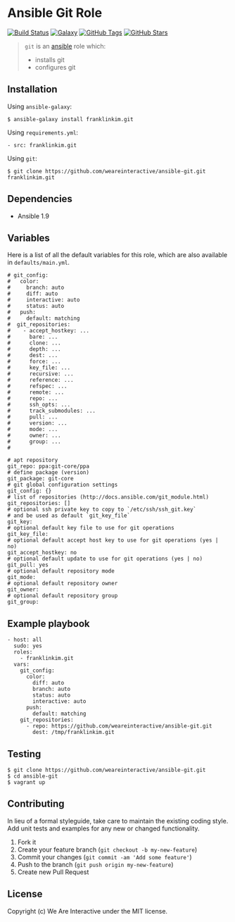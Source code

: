# Ansible Git Role

[![Build Status](https://img.shields.io/travis/weareinteractive/ansible-git.svg)](https://travis-ci.org/weareinteractive/ansible-git)
[![Galaxy](http://img.shields.io/badge/galaxy-franklinkim.supervisor-blue.svg)](https://galaxy.ansible.com/list#/roles/1370)
[![GitHub Tags](https://img.shields.io/github/tag/weareinteractive/ansible-git.svg)](https://github.com/weareinteractive/ansible-git)
[![GitHub Stars](https://img.shields.io/github/stars/weareinteractive/ansible-git.svg)](https://github.com/weareinteractive/ansible-git)

> `git` is an [ansible](http://www.ansible.com) role which:
>
> * installs git
> * configures git

## Installation

Using `ansible-galaxy`:

```
$ ansible-galaxy install franklinkim.git
```

Using `requirements.yml`:

```
- src: franklinkim.git
```

Using `git`:

```
$ git clone https://github.com/weareinteractive/ansible-git.git franklinkim.git
```

## Dependencies

* Ansible 1.9

## Variables

Here is a list of all the default variables for this role, which are also available in `defaults/main.yml`.

```
# git_config:
#   color:
#     branch: auto
#     diff: auto
#     interactive: auto
#     status: auto
#   push:
#     default: matching
#  git_repositories:
#    - accept_hostkey: ...
#      bare: ...
#      clone: ...
#      depth: ...
#      dest: ...
#      force: ...
#      key_file: ...
#      recursive: ...
#      reference: ...
#      refspec: ...
#      remote: ...
#      repo: ...
#      ssh_opts: ...
#      track_submodules: ...
#      pull: ...
#      version: ...
#      mode: ...
#      owner: ...
#      group: ...
#

# apt repository
git_repo: ppa:git-core/ppa
# define package (version)
git_package: git-core
# git global configuration settings
git_config: {}
# list of repositories (http://docs.ansible.com/git_module.html)
git_repositories: []
# optional ssh private key to copy to `/etc/ssh/ssh_git.key`
# and be used as default `git_key_file`
git_key:
# optional default key file to use for git operations
git_key_file:
# optional default accept host key to use for git operations (yes | no)
git_accept_hostkey: no
# optional default update to use for git operations (yes | no)
git_pull: yes
# optional default repository mode
git_mode:
# optional default repository owner
git_owner:
# optional default repository group
git_group:
```

## Example playbook

```
- host: all
  sudo: yes
  roles:
    - franklinkim.git
  vars:
    git_config:
      color:
        diff: auto
        branch: auto
        status: auto
        interactive: auto
      push:
        default: matching
    git_repositories:
      - repo: https://github.com/weareinteractive/ansible-git.git
        dest: /tmp/franklinkim.git
```

## Testing

```
$ git clone https://github.com/weareinteractive/ansible-git.git
$ cd ansible-git
$ vagrant up
```

## Contributing

In lieu of a formal styleguide, take care to maintain the existing coding style. Add unit tests and examples for any new or changed functionality.

1. Fork it
2. Create your feature branch (`git checkout -b my-new-feature`)
3. Commit your changes (`git commit -am 'Add some feature'`)
4. Push to the branch (`git push origin my-new-feature`)
5. Create new Pull Request

## License
Copyright (c) We Are Interactive under the MIT license.
